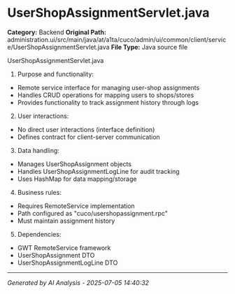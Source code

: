 # UserShopAssignmentServlet.java

**Category:** Backend
**Original Path:** administration.ui/src/main/java/at/a1ta/cuco/admin/ui/common/client/service/UserShopAssignmentServlet.java
**File Type:** Java source file

UserShopAssignmentServlet.java
1. Purpose and functionality:
- Remote service interface for managing user-shop assignments
- Handles CRUD operations for mapping users to shops/stores
- Provides functionality to track assignment history through logs

2. User interactions:
- No direct user interactions (interface definition)
- Defines contract for client-server communication

3. Data handling:
- Manages UserShopAssignment objects
- Handles UserShopAssignmentLogLine for audit tracking
- Uses HashMap for data mapping/storage

4. Business rules:
- Requires RemoteService implementation
- Path configured as "cuco/usershopassignment.rpc"
- Must maintain assignment history

5. Dependencies:
- GWT RemoteService framework
- UserShopAssignment DTO
- UserShopAssignmentLogLine DTO

---
*Generated by AI Analysis - 2025-07-05 14:40:32*
